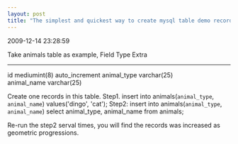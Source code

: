 ```yaml
---
layout: post
title: "The simplest and quickest way to create mysql table demo records."
---
```


<p class='meta'>2009-12-14 23:28:59</p>

Take animals table as example,
Field        Type     Extra
-----------  ------------ 
id    mediumint(8)  auto_increment
animal_type  varchar(25)        
animal_name  varchar(25)   

Create one records in this table.
Step1. insert into animals(`animal_type`, `animal_name`) values('dingo', 'cat');
Step2:
insert into animals(`animal_type`, `animal_name`) select animal_type, animal_name from animals;

Re-run the step2 serval times, you will find the records was increased as geometric progressions.